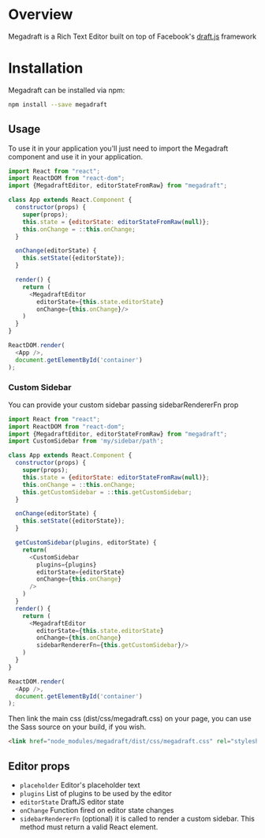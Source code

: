 # Overview

Megadraft is a Rich Text Editor built on top of Facebook's
[draft.js](https://facebook.github.io/draft-js/) framework

# Installation

Megadraft can be installed via npm:

```sh
npm install --save megadraft
```

## Usage

To use it in your application you'll just need to import the Megadraft
component and use it in your application.

```js
import React from "react";
import ReactDOM from "react-dom";
import {MegadraftEditor, editorStateFromRaw} from "megadraft";

class App extends React.Component {
  constructor(props) {
    super(props);
    this.state = {editorState: editorStateFromRaw(null)};
    this.onChange = ::this.onChange;
  }

  onChange(editorState) {
    this.setState({editorState});
  }

  render() {
    return (
      <MegadraftEditor
        editorState={this.state.editorState}
        onChange={this.onChange}/>
    )
  }
}

ReactDOM.render(
  <App />,
  document.getElementById('container')
);
```

### Custom Sidebar

You can provide your custom sidebar passing sidebarRendererFn prop

```js
import React from "react";
import ReactDOM from "react-dom";
import {MegadraftEditor, editorStateFromRaw} from "megadraft";
import CustomSidebar from 'my/sidebar/path';

class App extends React.Component {
  constructor(props) {
    super(props);
    this.state = {editorState: editorStateFromRaw(null)};
    this.onChange = ::this.onChange;
    this.getCustomSidebar = ::this.getCustomSidebar;
  }

  onChange(editorState) {
    this.setState({editorState});
  }

  getCustomSidebar(plugins, editorState) {
    return(
      <CustomSidebar
        plugins={plugins}
        editorState={editorState}
        onChange={this.onChange}
      />
    )
  }
  render() {
    return (
      <MegadraftEditor
        editorState={this.state.editorState}
        onChange={this.onChange}
        sidebarRendererFn={this.getCustomSidebar}/>
    )
  }
}

ReactDOM.render(
  <App />,
  document.getElementById('container')
);

```

Then link the main css (dist/css/megadraft.css) on your page, you can use the Sass
source on your build, if you wish.

```html
<link href="node_modules/megadraft/dist/css/megadraft.css" rel="stylesheet">
```


## Editor props

- `placeholder` Editor's placeholder text
- `plugins` List of plugins to be used by the editor
- `editorState` DraftJS editor state
- `onChange` Function fired on editor state changes
- `sidebarRendererFn` (optional) it is called to render a custom sidebar. This method must
return a valid React element.
